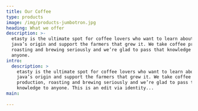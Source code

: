 ```yaml
---
title: Our Coffee
type: products
image: /img/products-jumbotron.jpg
heading: What we offer
description: >-
  etasty is the ultimate spot for coffee lovers who want to learn about their
  java’s origin and support the farmers that grew it. We take coffee production,
  roasting and brewing seriously and we’re glad to pass that knowledge to
  anyone.
intro:
  description: >
    etasty is the ultimate spot for coffee lovers who want to learn about their
    java’s origin and support the farmers that grew it. We take coffee
    production, roasting and brewing seriously and we’re glad to pass that
    knowledge to anyone. This is an edit via identity...
main:
  
---
```




